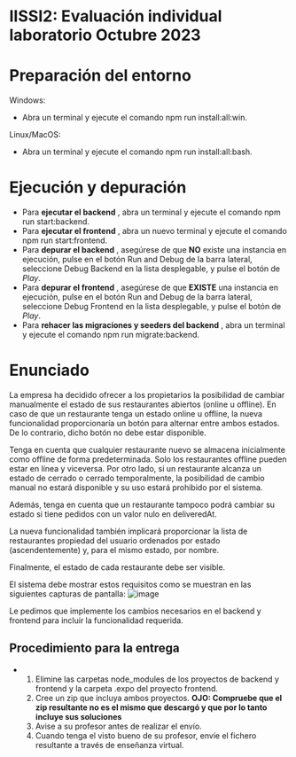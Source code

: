 # IISSI2: Evaluación individual laboratorio Octubre 2023

# Preparación del entorno

Windows:

- Abra un terminal y ejecute el comando npm run install:all:win.

Linux/MacOS:

- Abra un terminal y ejecute el comando npm run install:all:bash.

# Ejecución y depuración

- Para **ejecutar el backend** , abra un terminal y ejecute el comando npm run start:backend.
- Para **ejecutar el frontend** , abra un nuevo terminal y ejecute el comando npm run
    start:frontend.
- Para **depurar el backend** , asegúrese de que **NO** existe una instancia en ejecución, pulse en el
    botón Run and Debug de la barra lateral, seleccione Debug Backend en la lista desplegable, y
    pulse el botón de _Play_.
- Para **depurar el frontend** , asegúrese de que **EXISTE** una instancia en ejecución, pulse en el
    botón Run and Debug de la barra lateral, seleccione Debug Frontend en la lista desplegable, y
    pulse el botón de _Play_.
- Para **rehacer las migraciones y seeders del backend** , abra un terminal y ejecute el
    comando npm run migrate:backend.

# Enunciado

La empresa ha decidido ofrecer a los propietarios la posibilidad de cambiar manualmente el estado
de sus restaurantes abiertos (online u offline). En caso de que un restaurante tenga un
estado online u offline, la nueva funcionalidad proporcionaría un botón para alternar entre ambos
estados. De lo contrario, dicho botón no debe estar disponible.

Tenga en cuenta que cualquier restaurante nuevo se almacena inicialmente como offline de forma
predeterminada. Solo los restaurantes offline pueden estar en línea y viceversa. Por otro lado, si un
restaurante alcanza un estado de cerrado o cerrado temporalmente, la posibilidad de cambio manual
no estará disponible y su uso estará prohibido por el sistema.

Además, tenga en cuenta que un restaurante tampoco podrá cambiar su estado si tiene pedidos
con un valor nulo en deliveredAt.

La nueva funcionalidad también implicará proporcionar la lista de restaurantes propiedad del
usuario ordenados por estado (ascendentemente) y, para el mismo estado, por nombre.

Finalmente, el estado de cada restaurante debe ser visible.


El sistema debe mostrar estos requisitos como se muestran en las siguientes capturas de pantalla:
![image](https://github.com/DavidBBSA/Apertura-de-restaurantes/assets/114426679/93b3820d-e51d-4232-9316-46cfd30aa51b)

Le pedimos que implemente los cambios necesarios en el backend y frontend para incluir la
funcionalidad requerida.

## Procedimiento para la entrega

- 1. Elimine las carpetas node_modules de los proyectos de backend y frontend y la carpeta .expo del proyecto
    frontend.
    2. Cree un zip que incluya ambos proyectos. **OJO: Compruebe que el zip resultante no es el mismo que**
    **descargó y que por lo tanto incluye sus soluciones**
    3. Avise a su profesor antes de realizar el envío.
    4. Cuando tenga el visto bueno de su profesor, envíe el fichero resultante a través de enseñanza virtual.


